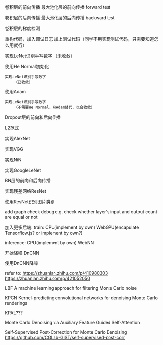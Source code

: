 卷积层的前向传播
最大池化层的前向传播
    forward test

卷积层的后向传播
最大池化层的后向传播
     backward test


卷积层的梯度检测
    


<!-- 重构代码，分离层 -->
重构代码，加入调试日志
    加上测试代码（同学不用实现测试代码，只需要知道怎么用就行）


实现LeNet识别手写数字
    （未收敛）

使用He Normal初始化


    实现LeNet识别手写数字
        （已收敛）



使用Adam

    实现LeNet识别手写数字
        （不需要He Normal，用Adam替代，也会收敛）


























Dropout层的前向和后向传播

L2范式

实现AlexNet






实现VGG


实现NiN



实现GoogleLeNet




BN层的前向和后向传播

实现残差网络ResNet






<!-- 实现DenseNet -->





使用ResNet识别图片类别






add graph check debug
    e.g. check whether layer's input and output count are equal or not


加入更多后端:
train:
CPU(implement by own)
WebGPU(encapulate Tensorflow.js? or implement by own?)

inference:
CPU(implement by own)
WebNN












开始降噪
DnCNN


使用DnCNN降噪






<!-- 继续降噪 -->
<!-- 改进DnCNN -->



refer to: 
https://zhuanlan.zhihu.com/p/410980303
https://zhuanlan.zhihu.com/p/421052050



LBF
A machine learning approach for filtering Monte Carlo noise




KPCN
Kernel-predicting convolutional networks for denoising Monte Carlo renderings




KPAL???





Monte Carlo Denoising via Auxiliary Feature Guided Self-Attention





Self-Supervised Post-Correction for Monte Carlo Denoising
https://github.com/CGLab-GIST/self-supervised-post-corr





